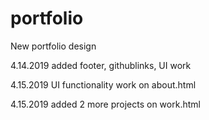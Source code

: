 # portfolio
New portfolio design

4.14.2019 added footer, githublinks, UI work

4.15.2019 UI functionality work on about.html

4.15.2019 added 2 more projects on work.html
